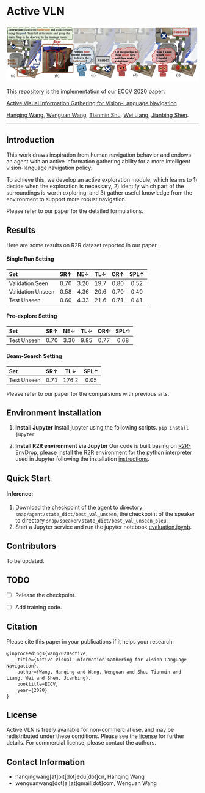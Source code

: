 # Active VLN

<div align="center">
    <img src="imgs/logo.png", width="700">
</div>

This repository is the implementation of our ECCV 2020 paper:

[Active Visual Information Gathering for Vision-Language Navigation](https://arxiv.org/abs/2007.08037)

[Hanqing Wang](https://https://hanqingwangai.github.io/), [Wenguan Wang](https://sites.google.com/view/wenguanwang), [Tianmin Shu](https://www.tshu.io/index.html), [Wei Liang](http://iitlab.bit.edu.cn/mcislab/~liangwei/), [Jianbing Shen](https://www.researchgate.net/profile/Jianbing_Shen).


-----------

## Introduction
This work draws inspiration from human navigation behavior and endows an agent with an active information gathering ability for a more intelligent vision-language navigation policy. 

To achieve this, we develop an active exploration module, which learns to 1) decide when the exploration is necessary, 2) identify which part of the surroundings is worth exploring, and 3) gather useful knowledge from the environment to support more robust navigation.

Please refer to our paper for the detailed formulations.


## Results
Here are some results on R2R dataset reported in our paper.
#### Single Run Setting

<center>

| Set | SR↑    | NE↓ | TL↓ | OR↑ | SPL↑ |
|:-------|:-----:|:-------:|:-------:|:-------:|:-------:|
| Validation Seen | 0.70 | 3.20 | 19.7 | 0.80 | 0.52 |
| Validation Unseen | 0.58 | 4.36 | 20.6 | 0.70 | 0.40 |
| Test Unseen | 0.60 | 4.33 | 21.6 | 0.71 | 0.41 |

</center>

#### Pre-explore Setting
<center>

| Set | SR↑    | NE↓ | TL↓ | OR↑ | SPL↑ |
|:-------|:-----:|:-------:|:-------:|:-------:|:-------:|
|Test Unseen| 0.70 | 3.30 | 9.85 | 0.77 | 0.68 |

</center>


#### Beam-Search Setting
<center>

| Set | SR↑    | TL↓  | SPL↑ |
|:-------|:-----:|:-------:|:-------:|
|Test Unseen| 0.71 | 176.2 | 0.05 |

</center>


Please refer to our paper for the comparsions with previous arts.




## Environment Installation
1. **Install Jupyter** 
  Install jupyter using the following scripts. `pip install jupyter`

2. **Install R2R environment via Jupyter**
  Our code is built basing on [R2R-EnvDrop](https://github.com/airsplay/R2R-EnvDrop), please install the R2R environment for the python interpreter used in Jupyter following the installation [instructions](https://github.com/airsplay/R2R-EnvDrop#environment-installation).

## Quick Start
#### Inference:
1. Download the checkpoint of the agent to directory `snap/agent/state_dict/best_val_unseen`, the checkpoint of the speaker to directory `snap/speaker/state_dict/best_val_unseen_bleu`.
2. Start a Jupyter service and run the jupyter notebook [evaluation.ipynb](evaluation.ipynb).


## Contributors
To be updated.

## TODO
- [ ] Release the checkpoint.
- [ ] Add training code.



## Citation
Please cite this paper in your publications if it helps your research:

    @inproceedings{wang2020active,
        title={Active Visual Information Gathering for Vision-Language Navigation},
        author={Wang, Hanqing and Wang, Wenguan and Shu, Tianmin and Liang, Wei and Shen, Jianbing},
        booktitle=ECCV,
        year={2020}
    }



## License
Active VLN is freely available for non-commercial use, and may be redistributed under these conditions. Please see the [license](LICENSE) for further details. For commercial license, please contact the authors.

## Contact Information
- hanqingwang[at]bit[dot]edu[dot]cn, Hanqing Wang
- wenguanwang[dot]ai[at]gmail[dot]com, Wenguan Wang

